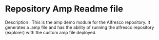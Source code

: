Repository Amp Readme file
===

Description : This is the amp demo module for the Alfresco repository. It generates a .amp file and has the ability of running the alfresco repository (explorer) with the custom amp file deployed. 
